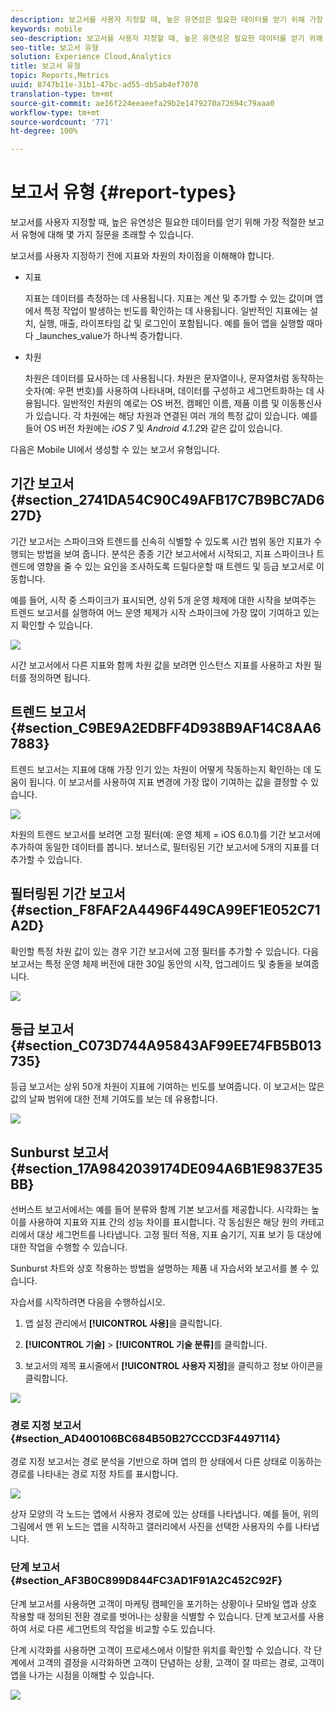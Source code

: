 ```yaml
---
description: 보고서를 사용자 지정할 때, 높은 유연성은 필요한 데이터를 얻기 위해 가장 적절한 보고서 유형에 대해 몇 가지 질문을 초래할 수 있습니다.
keywords: mobile
seo-description: 보고서를 사용자 지정할 때, 높은 유연성은 필요한 데이터를 얻기 위해 가장 적절한 보고서 유형에 대해 몇 가지 질문을 초래할 수 있습니다.
seo-title: 보고서 유형
solution: Experience Cloud,Analytics
title: 보고서 유형
topic: Reports,Metrics
uuid: 8747b11e-31b1-47bc-ad55-db5ab4ef7078
translation-type: tm+mt
source-git-commit: ae16f224eeaeefa29b2e1479270a72694c79aaa0
workflow-type: tm+mt
source-wordcount: '771'
ht-degree: 100%

---
```



# 보고서 유형 {#report-types}

보고서를 사용자 지정할 때, 높은 유연성은 필요한 데이터를 얻기 위해 가장 적절한 보고서 유형에 대해 몇 가지 질문을 초래할 수 있습니다.

보고서를 사용자 지정하기 전에 지표와 차원의 차이점을 이해해야 합니다.

* 지표

   지표는 데이터를 측정하는 데 사용됩니다. 지표는 계산 및 추가할 수 있는 값이며 앱에서 특정 작업이 발생하는 빈도를 확인하는 데 사용됩니다. 일반적인 지표에는 설치, 실행, 매출, 라이프타임 값 및 로그인이 포함됩니다. 예를 들어 앱을 실행할 때마다 _launches_value가 하나씩 증가합니다.

* 차원

   차원은 데이터를 묘사하는 데 사용됩니다. 차원은 문자열이나, 문자열처럼 동작하는 숫자(예: 우편 번호)를 사용하여 나타내며, 데이터를 구성하고 세그먼트화하는 데 사용됩니다. 일반적인 차원의 예로는 OS 버전, 캠페인 이름, 제품 이름 및 이동통신사가 있습니다. 각 차원에는 해당 차원과 연결된 여러 개의 특정 값이 있습니다. 예를 들어 OS 버전 차원에는 _iOS 7_ 및 _Android 4.1.2_&#x200B;와 같은 값이 있습니다.

다음은 Mobile UI에서 생성할 수 있는 보고서 유형입니다.

## 기간 보고서 {#section_2741DA54C90C49AFB17C7B9BC7AD627D}

기간 보고서는 스파이크와 트렌드를 신속히 식별할 수 있도록 시간 범위 동안 지표가 수행되는 방법을 보여 줍니다. 분석은 종종 기간 보고서에서 시작되고, 지표 스파이크나 트렌드에 영향을 줄 수 있는 요인을 조사하도록 드릴다운할 때 트렌드 및 등급 보고서로 이동합니다. 

예를 들어, 시작 중 스파이크가 표시되면, 상위 5개 운영 체제에 대한 시작을 보여주는 트렌드 보고서를 실행하여 어느 운영 체제가 시작 스파이크에 가장 많이 기여하고 있는지 확인할 수 있습니다.

![](assets/overtime.png)

시간 보고서에서 다른 지표와 함께 차원 값을 보려면 인스턴스 지표를 사용하고 차원 필터를 정의하면 됩니다.

## 트렌드 보고서 {#section_C9BE9A2EDBFF4D938B9AF14C8AA67883}

트렌드 보고서는 지표에 대해 가장 인기 있는 차원이 어떻게 작동하는지 확인하는 데 도움이 됩니다. 이 보고서를 사용하여 지표 변경에 가장 많이 기여하는 값을 결정할 수 있습니다.

![](assets/trended.png)

차원의 트렌드 보고서를 보려면 고정 필터(예: 운영 체제 = iOS 6.0.1)를 기간 보고서에 추가하여 동일한 데이터를 봅니다. 보너스로, 필터링된 기간 보고서에 5개의 지표를 더 추가할 수 있습니다.

## 필터링된 기간 보고서 {#section_F8FAF2A4496F449CA99EF1E052C71A2D}

확인할 특정 차원 값이 있는 경우 기간 보고서에 고정 필터를 추가할 수 있습니다. 다음 보고서는 특정 운영 체제 버전에 대한 30일 동안의 시작, 업그레이드 및 충돌을 보여줍니다.

![](assets/overtime-filter.png)

## 등급 보고서 {#section_C073D744A95843AF99EE74FB5B013735}

등급 보고서는 상위 50개 차원이 지표에 기여하는 빈도를 보여줍니다. 이 보고서는 많은 값의 날짜 범위에 대한 전체 기여도를 보는 데 유용합니다.

![](assets/ranked.png)

## Sunburst 보고서 {#section_17A9842039174DE094A6B1E9837E35BB}

선버스트 보고서에서는 예를 들어 분류와 함께 기본 보고서를 제공합니다. 시각화는 높이를 사용하여 지표와 지표 간의 성능 차이를 표시합니다. 각 동심원은 해당 원의 카테고리에서 대상 세그먼트를 나타냅니다. 고정 필터 적용, 지표 숨기기, 지표 보기 등 대상에 대한 작업을 수행할 수 있습니다.

Sunburst 차트와 상호 작용하는 방법을 설명하는 제품 내 자습서와 보고서를 볼 수 있습니다.

자습서를 시작하려면 다음을 수행하십시오.

1. 앱 설정 관리에서 **[!UICONTROL 사용]**&#x200B;을 클릭합니다.

1. **[!UICONTROL 기술]** > **[!UICONTROL 기술 분류]**&#x200B;를 클릭합니다.
1. 보고서의 제목 표시줄에서 **[!UICONTROL 사용자 지정]**&#x200B;을 클릭하고 정보 아이콘을 클릭합니다.

![](assets/report_technology.png)

### 경로 지정 보고서 {#section_AD400106BC684B50B27CCCD3F4497114}

경로 지정 보고서는 경로 분석을 기반으로 하며 앱의 한 상태에서 다른 상태로 이동하는 경로를 나타내는 경로 지정 차트를 표시합니다.

![](assets/action_paths.png)

상자 모양의 각 노드는 앱에서 사용자 경로에 있는 상태를 나타냅니다. 예를 들어, 위의 그림에서 맨 위 노드는 앱을 시작하고 갤러리에서 사진을 선택한 사용자의 수를 나타냅니다.

### 단계 보고서 {#section_AF3B0C899D844FC3AD1F91A2C452C92F}

단계 보고서를 사용하면 고객이 마케팅 캠페인을 포기하는 상황이나 모바일 앱과 상호 작용할 때 정의된 전환 경로를 벗어나는 상황을 식별할 수 있습니다. 단계 보고서를 사용하여 서로 다른 세그먼트의 작업을 비교할 수도 있습니다.

단계 시각화를 사용하면 고객이 프로세스에서 이탈한 위치를 확인할 수 있습니다. 각 단계에서 고객의 결정을 시각화하면 고객이 단념하는 상황, 고객이 잘 따르는 경로, 고객이 앱을 나가는 시점을 이해할 수 있습니다.

![](assets/funnel.png)
